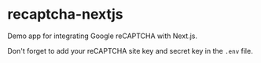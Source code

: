 # recaptcha-nextjs

Demo app for integrating Google reCAPTCHA with Next.js.

Don't forget to add your reCAPTCHA site key and secret key in the `.env` file.

